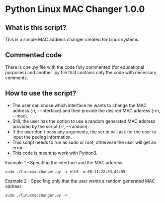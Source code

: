 # Python Linux MAC Changer 1.0.0

## What is this script?

This is a simple MAC address changer created for Linux systems.


## Commented code
There is one .py file with the code fully commented (for educational purposes) and another .py file that contains only the code with necessary comments.


## How to use the script?

- The user can chose which interface he wants to change the MAC address (-i, --interface) and then provide the desired MAC address (-m, --mac).
- Still, the user has the option to use a random generated MAC address provided by the script (-r, --random).
- If the user don't pass any arguments, the script will ask for the user to input the peding information.
- This script needs to run as sudo or root, otherwise the user will get an error.
- This code is meant to work with Python3.


Example 1 - Specifing the interface and the MAC address: 
```
sudo ./linuxmacchanger.py -i eth0 -m 00:11:22:33:44:55
```
Example 2 - Specifing only that the user wants a random generated MAC address
```
sudo ./linuxmacchanger.py -r
```
